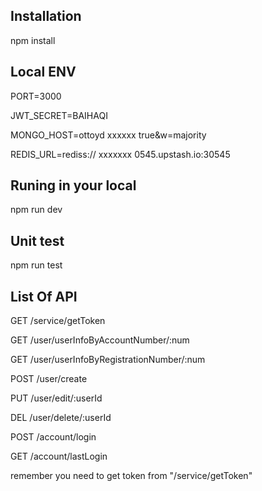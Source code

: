 ## Installation
npm install

## Local ENV
PORT=3000

JWT_SECRET=BAIHAQI

MONGO_HOST=ottoyd xxxxxx true&w=majority

REDIS_URL=rediss:// xxxxxxx 0545.upstash.io:30545

## Runing in your local
npm run dev

## Unit test
npm run test

## List Of API
GET /service/getToken

GET /user/userInfoByAccountNumber/:num

GET /user/userInfoByRegistrationNumber/:num

POST /user/create

PUT /user/edit/:userId

DEL /user/delete/:userId

POST /account/login

GET /account/lastLogin

remember you need to get token from "/service/getToken"

